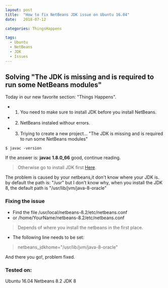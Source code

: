 ```yaml
---
layout: post
title:  "How to fix NetBeans JDK issue on Ubuntu 16.04"
date:   2018-07-12

categories: ThingsHappens

tags:
  - Ubuntu
  - NetBeans
  - JDK
  - Issues
---
```


## Solving "The JDK is missing and is required to run some NetBeans modules"

Today in our new favorite section: "Things Happens".

* 1. You need to make sure to install JDK before you install NetBeans.
* 2. NetBeans instaled withour errors.
* 3. Triying to create a new project... "The JDK is missing and is required to run some NetBeans modules"

<!-- more -->

```
$ javac -version
```
If the answer is: **javac 1.8.0_66**
good, continue reading.

> Otherwise go to install JDK first [Here](http://www.oracle.com/technetwork/java/javase/downloads/jdk8-downloads-2133151.html).

The problem is caused by your netbeans,it don't know where your JDK is.
by default the path is: "/usr" but I don't know why, when you install the JDK 8, the default path is "/usr/lib/jvm/java-8-oracle"


###  Fixing the issue

* Find the file /usr/local/netbeans-8.2/etc/netbeans.conf
* or /home/YourName/netbeans-8.2/etc/netbeans.conf

> Depends of where you install the netbeans in the first place.

* The following line needs to be set:
> netbeans_jdkhome="/usr/lib/jvm/java-8-oracle"

And there you go!, problem fixed.

### Tested on:
Ubuntu 16.04
Netbeans 8.2
JDK 8
